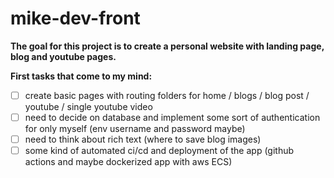 # mike-dev-front

**The goal for this project is to create a personal website with landing page, blog and youtube pages.**

**First tasks that come to my mind:**

- [ ] create basic pages with routing folders for home / blogs / blog post / youtube / single youtube video
- [ ] need to decide on database and implement some sort of authentication for only myself (env username and password maybe)
- [ ] need to think about rich text (where to save blog images)
- [ ] some kind of automated ci/cd and deployment of the app (github actions and maybe dockerized app with aws ECS)
